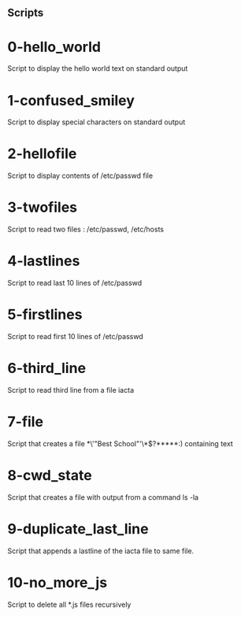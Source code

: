 ## Scripts

# 0-hello_world
Script to display the hello world text on standard output

# 1-confused_smiley
Script to display special characters on standard output

# 2-hellofile
Script to display contents of /etc/passwd file

# 3-twofiles
Script to read two files : /etc/passwd, /etc/hosts

# 4-lastlines
Script to read last 10 lines of /etc/passwd

# 5-firstlines
Script to read first 10 lines of /etc/passwd

# 6-third_line
Script to read third line from a file iacta

# 7-file
Script that creates a file \*\\'"Best School"\'\\*$\?\*\*\*\*\*:) containing text

# 8-cwd_state
Script that creates a file with output from a command ls -la

# 9-duplicate_last_line
Script that appends a lastline of the iacta file to same file.

# 10-no_more_js
Script to delete all *.js files recursively

